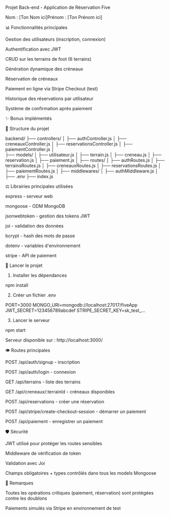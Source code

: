 Projet Back-end - Application de Réservation Five

Nom : [Ton Nom ici]Prénom : [Ton Prénom ici]

📊 Fonctionnalités principales

Gestion des utilisateurs (inscription, connexion)

Authentification avec JWT

CRUD sur les terrains de foot (6 terrains)

Génération dynamique des créneaux

Réservation de créneaux

Paiement en ligne via Stripe Checkout (test)

Historique des réservations par utilisateur

Système de confirmation après paiement

✨ Bonus implémentés



📂 Structure du projet

backend/
├── controllers/
│   ├── authController.js
│   ├── creneauxController.js
│   ├── reservationsController.js
│   ├── paiementController.js
│   
├── models/
│   ├── utilisateur.js
│   ├── terrain.js
│   ├── creneau.js
│   ├── reservation.js
│   ├── paiement.js
│
├── routes/
│   ├── authRoutes.js
│   ├── terrainsRoutes.js
│   ├── creneauxRoutes.js
│   ├── reservationsRoutes.js
│   ├── paiementRoutes.js
│
├── middlewares/
│   ├── authMiddleware.js
│
├── .env
├── index.js

⚖️ Librairies principales utilisées

express - serveur web

mongoose - ODM MongoDB

jsonwebtoken - gestion des tokens JWT

joi - validation des données

bcrypt - hash des mots de passe

dotenv - variables d'environnement

stripe - API de paiement

🔗 Lancer le projet

1. Installer les dépendances

npm install

2. Créer un fichier .env

PORT=3000
MONGO_URI=mongodb://localhost:27017/fiveApp
JWT_SECRET=123456789abcdef
STRIPE_SECRET_KEY=sk_test_...

3. Lancer le serveur

npm start

Serveur disponible sur : http://localhost:3000/

👁️ Routes principales

POST /api/auth/signup - inscription

POST /api/auth/login - connexion

GET /api/terrains - liste des terrains

GET /api/creneaux/:terrainId - créneaux disponibles

POST /api/reservations - créer une réservation

POST /api/stripe/create-checkout-session - démarrer un paiement

POST /api/paiement - enregistrer un paiement

🛡️ Sécurité

JWT utilisé pour protéger les routes sensibles

Middleware de vérification de token

Validation avec Joi

Champs obligatoires + types contrôlés dans tous les models Mongoose

📄 Remarques

Toutes les opérations critiques (paiement, réservation) sont protégées contre les doublons

Paiements simulés via Stripe en environnement de test